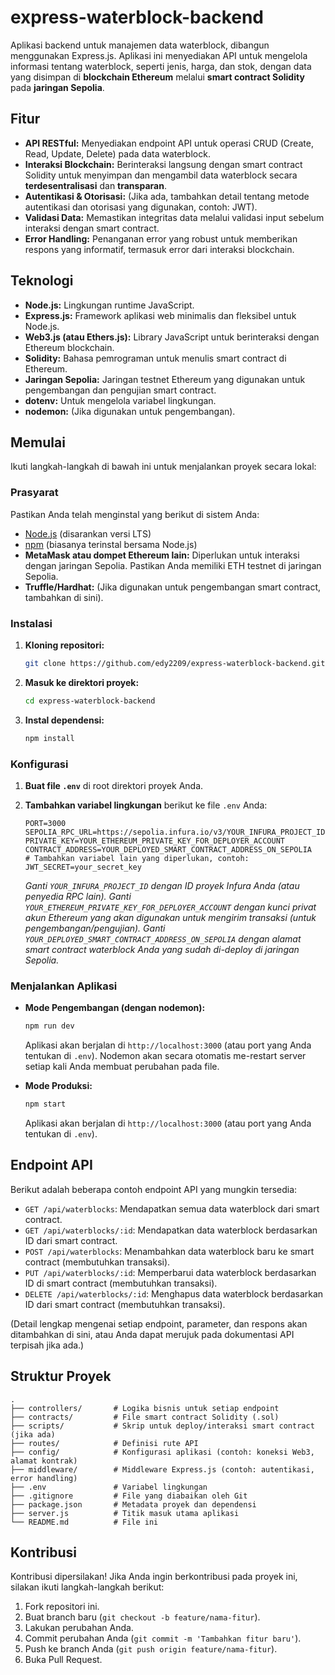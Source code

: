

# express-waterblock-backend

Aplikasi backend untuk manajemen data waterblock, dibangun menggunakan Express.js. Aplikasi ini menyediakan API untuk mengelola informasi tentang waterblock, seperti jenis, harga, dan stok, dengan data yang disimpan di **blockchain Ethereum** melalui **smart contract Solidity** pada **jaringan Sepolia**.

## Fitur

  * **API RESTful:** Menyediakan endpoint API untuk operasi CRUD (Create, Read, Update, Delete) pada data waterblock.
  * **Interaksi Blockchain:** Berinteraksi langsung dengan smart contract Solidity untuk menyimpan dan mengambil data waterblock secara **terdesentralisasi** dan **transparan**.
  * **Autentikasi & Otorisasi:** (Jika ada, tambahkan detail tentang metode autentikasi dan otorisasi yang digunakan, contoh: JWT).
  * **Validasi Data:** Memastikan integritas data melalui validasi input sebelum interaksi dengan smart contract.
  * **Error Handling:** Penanganan error yang robust untuk memberikan respons yang informatif, termasuk error dari interaksi blockchain.

## Teknologi

  * **Node.js:** Lingkungan runtime JavaScript.
  * **Express.js:** Framework aplikasi web minimalis dan fleksibel untuk Node.js.
  * **Web3.js (atau Ethers.js):** Library JavaScript untuk berinteraksi dengan Ethereum blockchain.
  * **Solidity:** Bahasa pemrograman untuk menulis smart contract di Ethereum.
  * **Jaringan Sepolia:** Jaringan testnet Ethereum yang digunakan untuk pengembangan dan pengujian smart contract.
  * **dotenv:** Untuk mengelola variabel lingkungan.
  * **nodemon:** (Jika digunakan untuk pengembangan).

## Memulai

Ikuti langkah-langkah di bawah ini untuk menjalankan proyek secara lokal:

### Prasyarat

Pastikan Anda telah menginstal yang berikut di sistem Anda:

  * [Node.js](https://nodejs.org/en/download/) (disarankan versi LTS)
  * [npm](https://www.npmjs.com/get-npm) (biasanya terinstal bersama Node.js)
  * **MetaMask atau dompet Ethereum lain:** Diperlukan untuk interaksi dengan jaringan Sepolia. Pastikan Anda memiliki ETH testnet di jaringan Sepolia.
  * **Truffle/Hardhat:** (Jika digunakan untuk pengembangan smart contract, tambahkan di sini).

### Instalasi

1.  **Kloning repositori:**

    ```bash
    git clone https://github.com/edy2209/express-waterblock-backend.git
    ```

2.  **Masuk ke direktori proyek:**

    ```bash
    cd express-waterblock-backend
    ```

3.  **Instal dependensi:**

    ```bash
    npm install
    ```

### Konfigurasi

1.  **Buat file `.env`** di root direktori proyek Anda.

2.  **Tambahkan variabel lingkungan** berikut ke file `.env` Anda:

    ```env
    PORT=3000
    SEPOLIA_RPC_URL=https://sepolia.infura.io/v3/YOUR_INFURA_PROJECT_ID
    PRIVATE_KEY=YOUR_ETHEREUM_PRIVATE_KEY_FOR_DEPLOYER_ACCOUNT
    CONTRACT_ADDRESS=YOUR_DEPLOYED_SMART_CONTRACT_ADDRESS_ON_SEPOLIA
    # Tambahkan variabel lain yang diperlukan, contoh: JWT_SECRET=your_secret_key
    ```

    *Ganti `YOUR_INFURA_PROJECT_ID` dengan ID proyek Infura Anda (atau penyedia RPC lain).*
    *Ganti `YOUR_ETHEREUM_PRIVATE_KEY_FOR_DEPLOYER_ACCOUNT` dengan kunci privat akun Ethereum yang akan digunakan untuk mengirim transaksi (untuk pengembangan/pengujian).*
    *Ganti `YOUR_DEPLOYED_SMART_CONTRACT_ADDRESS_ON_SEPOLIA` dengan alamat smart contract waterblock Anda yang sudah di-deploy di jaringan Sepolia.*

### Menjalankan Aplikasi

  * **Mode Pengembangan (dengan nodemon):**

    ```bash
    npm run dev
    ```

    Aplikasi akan berjalan di `http://localhost:3000` (atau port yang Anda tentukan di `.env`). Nodemon akan secara otomatis me-restart server setiap kali Anda membuat perubahan pada file.

  * **Mode Produksi:**

    ```bash
    npm start
    ```

    Aplikasi akan berjalan di `http://localhost:3000` (atau port yang Anda tentukan di `.env`).

## Endpoint API

Berikut adalah beberapa contoh endpoint API yang mungkin tersedia:

  * `GET /api/waterblocks`: Mendapatkan semua data waterblock dari smart contract.
  * `GET /api/waterblocks/:id`: Mendapatkan data waterblock berdasarkan ID dari smart contract.
  * `POST /api/waterblocks`: Menambahkan data waterblock baru ke smart contract (membutuhkan transaksi).
  * `PUT /api/waterblocks/:id`: Memperbarui data waterblock berdasarkan ID di smart contract (membutuhkan transaksi).
  * `DELETE /api/waterblocks/:id`: Menghapus data waterblock berdasarkan ID dari smart contract (membutuhkan transaksi).

(Detail lengkap mengenai setiap endpoint, parameter, dan respons akan ditambahkan di sini, atau Anda dapat merujuk pada dokumentasi API terpisah jika ada.)

## Struktur Proyek

```
.
├── controllers/       # Logika bisnis untuk setiap endpoint
├── contracts/         # File smart contract Solidity (.sol)
├── scripts/           # Skrip untuk deploy/interaksi smart contract (jika ada)
├── routes/            # Definisi rute API
├── config/            # Konfigurasi aplikasi (contoh: koneksi Web3, alamat kontrak)
├── middleware/        # Middleware Express.js (contoh: autentikasi, error handling)
├── .env               # Variabel lingkungan
├── .gitignore         # File yang diabaikan oleh Git
├── package.json       # Metadata proyek dan dependensi
├── server.js          # Titik masuk utama aplikasi
└── README.md          # File ini
```

## Kontribusi

Kontribusi dipersilakan\! Jika Anda ingin berkontribusi pada proyek ini, silakan ikuti langkah-langkah berikut:

1.  Fork repositori ini.
2.  Buat branch baru (`git checkout -b feature/nama-fitur`).
3.  Lakukan perubahan Anda.
4.  Commit perubahan Anda (`git commit -m 'Tambahkan fitur baru'`).
5.  Push ke branch Anda (`git push origin feature/nama-fitur`).
6.  Buka Pull Request.

